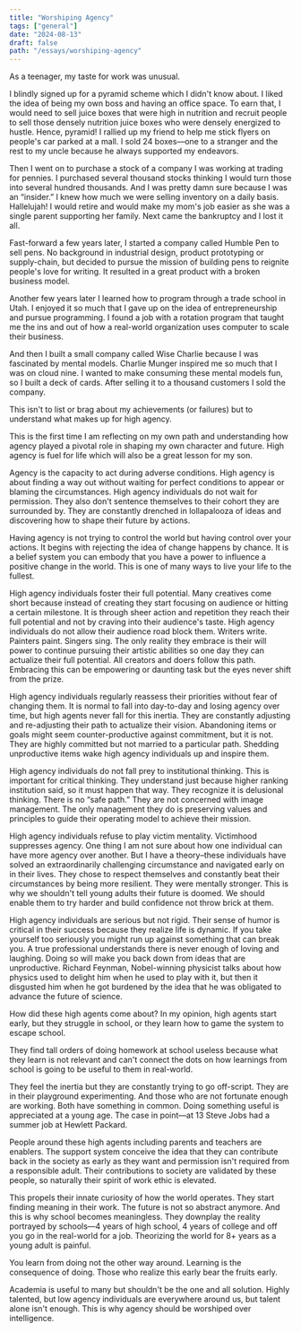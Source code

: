 ```yaml
---
title: "Worshiping Agency"
tags: ["general"]
date: "2024-08-13"
draft: false
path: "/essays/worshiping-agency"
---
```


As a teenager, my taste for work was unusual.

I blindly signed up for a pyramid scheme which I didn't know about. I liked the idea of being my own boss and having an office space. To earn that, I would need to sell juice boxes that were high in nutrition and recruit people to sell those densely nutrition juice boxes who were densely energized to hustle. Hence, pyramid! I rallied up my friend to help me stick flyers on people's car parked at a mall. I sold 24 boxes—one to a stranger and the rest to my uncle because he always supported my endeavors.

Then I went on to purchase a stock of a company I was working at trading for pennies. I purchased several thousand stocks thinking I would turn those into several hundred thousands. And I was pretty damn sure because I was an “insider.” I knew how much we were selling inventory on a daily basis. Hallelujah! I would retire and would make my mom's job easier as she was a single parent supporting her family. Next came the bankruptcy and I lost it all.

Fast-forward a few years later, I started a company called Humble Pen to sell pens. No background in industrial design, product prototyping or supply-chain, but decided to pursue the mission of building pens to reignite people's love for writing. It resulted in a great product with a broken business model.

Another few years later I learned how to program through a trade school in Utah. I enjoyed it so much that I gave up on the idea of entrepreneurship and pursue programming. I found a job with a rotation program that taught me the ins and out of how a real-world organization uses computer to scale their business.

And then I built a small company called Wise Charlie because I was fascinated by mental models. Charlie Munger inspired me so much that I was on cloud nine. I wanted to make consuming these mental models fun, so I built a deck of cards. After selling it to a thousand customers I sold the company.

This isn't to list or brag about my achievements (or failures) but to understand what makes up for high agency.

This is the first time I am reflecting on my own path and understanding how agency played a pivotal role in shaping my own character and future. High agency is fuel for life which will also be a great lesson for my son.

Agency is the capacity to act during adverse conditions. High agency is about finding a way out without waiting for perfect conditions to appear or blaming the circumstances. High agency individuals do not wait for permission. They also don't sentence themselves to their cohort they are surrounded by. They are constantly drenched in lollapalooza of ideas and discovering how to shape their future by actions.

Having agency is not trying to control the world but having control over your actions. It begins with rejecting the idea of change happens by chance. It is a belief system you can embody that you have a power to influence a positive change in the world. This is one of many ways to live your life to the fullest.

High agency individuals foster their full potential. Many creatives come short because instead of creating they start focusing on audience or hitting a certain milestone. It is through sheer action and repetition they reach their full potential and not by craving into their audience's taste. High agency individuals do not allow their audience road block them. Writers write. Painters paint. Singers sing. The only reality they embrace is their will power to continue pursuing their artistic abilities so one day they can actualize their full potential. All creators and doers follow this path. Embracing this can be empowering or daunting task but the eyes never shift from the prize.

High agency individuals regularly reassess their priorities without fear of changing them. It is normal to fall into day-to-day and losing agency over time, but high agents never fall for this inertia. They are constantly adjusting and re-adjusting their path to actualize their vision. Abandoning items or goals might seem counter-productive against commitment, but it is not. They are highly committed but not married to a particular path. Shedding unproductive items wake high agency individuals up and inspire them.

High agency individuals do not fall prey to institutional thinking. This is important for critical thinking. They understand just because higher ranking institution said, so it must happen that way. They recognize it is delusional thinking. There is no “safe path.” They are not concerned with image management. The only management they do is preserving values and principles to guide their operating model to achieve their mission.

High agency individuals refuse to play victim mentality. Victimhood suppresses agency. One thing I am not sure about how one individual can have more agency over another. But I have a theory–these individuals have solved an extraordinarily challenging circumstance and navigated early on in their lives. They chose to respect themselves and constantly beat their circumstances by being more resilient. They were mentally stronger. This is why we shouldn't tell young adults their future is doomed. We should enable them to try harder and build confidence not throw brick at them.

High agency individuals are serious but not rigid. Their sense of humor is critical in their success because they realize life is dynamic. If you take yourself too seriously you might run up against something that can break you. A true professional understands there is never enough of loving and laughing. Doing so will make you back down from ideas that are unproductive. Richard Feynman, Nobel-winning physicist talks about how physics used to delight him when he used to play with it, but then it disgusted him when he got burdened by the idea that he was obligated to advance the future of science.

How did these high agents come about? In my opinion, high agents start early, but they struggle in school, or they learn how to game the system to escape school.

They find tall orders of doing homework at school useless because what they learn is not relevant and can't connect the dots on how learnings from school is going to be useful to them in real-world. 

They feel the inertia but they are constantly trying to go off-script. They are in their playground experimenting. And those who are not fortunate enough are working. Both have something in common. Doing something useful is appreciated at a young age. The case in point—at 13 Steve Jobs had a summer job at Hewlett Packard.

People around these high agents including parents and teachers are enablers. The support system conceive the idea that they can contribute back in the society as early as they want and permission isn't required from a responsible adult. Their contributions to society are validated by these people, so naturally their spirit of work ethic is elevated.  

This propels their innate curiosity of how the world operates. They start finding meaning in their work. The future is not so abstract anymore. And this is why school becomes meaningless. They downplay the reality portrayed by schools—4 years of high school, 4 years of college and off you go in the real-world for a job. Theorizing the world for 8+ years as a young adult is painful. 

You learn from doing not the other way around. Learning is the consequence of doing. Those who realize this early bear the fruits early.

Academia is useful to many but shouldn't be the one and all solution. Highly talented, but low agency individuals are everywhere around us, but talent alone isn't enough. This is why agency should be worshiped over intelligence.
